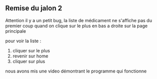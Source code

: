 ## Remise du jalon 2

Attention il y a un petit bug, la liste de médicament ne s'affiche pas du premier coup quand on clique
sur le plus en bas a droite sur la page principale

pour voir la liste :

1. cliquer sur le plus
2. revenir sur home
3. cliquer sur plus

nous avons mis une video démontrant le programme qui fonctionne
